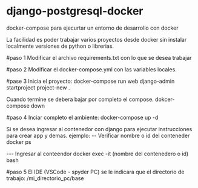 # django-postgresql-docker
 docker-compose para ejecurtar un entorno de desarrollo con docker

 La facilidad es poder trabajar varios proyectos desde docker sin instalar localmente versiones de python o librerias.

 #paso 1
Modificar el archivo requirements.txt con lo que se desea trabajar

#paso 2
Modificar el docker-compose.yml con las variables locales.

#pase 3
Inicia el proyecto:
docker-compose run web django-admin startproject project-new .

Cuando termine se debera bajar por completo el compose.
dokcer-compose down

#paso 4
Inciar completo el ambiente:
docker-compose up -d

Si se desea ingresar al contenedor con django para ejecutar instrucciones para crear app y demas.
ejemplo:
-- Verificar nombre o id del conteneder
docker ps 

--- Ingresar al conteendor
docker exec -it (nombre del contenedero o id) bash

#paso 5
El IDE (VSCode - spyder PC) se le indicara que el directorio de trabajo:  /mi_directorio_pc/base



